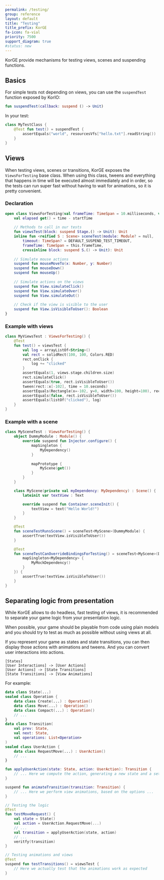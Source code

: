 ```yaml
---
permalink: /testing/
group: reference
layout: default
title: "Testing"
title_prefix: KorGE
fa-icon: fa-vial
priority: 7500
support_diagram: true
#status: new
---
```


KorGE provide mechanisms for testing views, scenes and suspending functions.



## Basics

For simple tests not depending on views, you can use the `suspendTest` function exposed by KorIO:

```kotlin
fun suspendTest(callback: suspend () -> Unit)
```

In your test:

```kotlin
class MyTestClass {
    @Test fun test() = suspendTest {
        assertEquals("world", resourcesVfs["hello.txt"].readString())
    }
}
```

## Views

When testing views, scenes or transitions, KorGE exposes the `ViewsForTesting` base class.
When using this class, tweens and everything that happens in time will be executed almost immediately and in order,
so the tests can run super fast without having to wait for animations, so it is pretty convenient.

### Declaration

```kotlin
open class ViewsForTesting(val frameTime: TimeSpan = 10.milliseconds, val size: SizeInt = SizeInt(640, 480)) {
    val elapsed get() = time - startTime
    
    // Methods to call in our tests
    fun viewsTest(block: suspend Stage.() -> Unit): Unit
    inline fun <reified S : Scene> sceneTest(module: Module? = null,
        timeout: TimeSpan? = DEFAULT_SUSPEND_TEST_TIMEOUT,
        frameTime: TimeSpan = this.frameTime,
        crossinline block: suspend S.() -> Unit): Unit
    
    // Simulate mouse actions
    suspend fun mouseMoveTo(x: Number, y: Number)
    suspend fun mouseDown()
    suspend fun mouseUp()
    
    // Simulate actions on the views
    suspend fun View.simulateClick()
    suspend fun View.simulateOver()
    suspend fun View.simulateOut()
    
    // Check if the view is visible to the user
    suspend fun View.isVisibleToUser(): Boolean    
}
```

### Example with views

```kotlin
class MyViewsTest : ViewsForTesting() {
    @Test
    fun test() = viewsTest {
        val log = arrayListOf<String>()
        val rect = solidRect(100, 100, Colors.RED)
        rect.onClick {
            log += "clicked"
        }
        assertEquals(1, views.stage.children.size)
        rect.simulateClick()
        assertEquals(true, rect.isVisibleToUser())
        tween(rect::x[-102], time = 10.seconds)
        assertEquals(Rectangle(x=-102, y=0, width=100, height=100), rect.globalBounds)
        assertEquals(false, rect.isVisibleToUser())
        assertEquals(listOf("clicked"), log)
    }
}
```

### Example with a scene

```kotlin
class MySceneTest : ViewsForTesting() {
    object DummyModule : Module() {
        override suspend fun Injector.configure() {
            mapSingleton {
                MyDependency()
            }
            
            mapPrototype {
                MyScene(get())
            }
        }
    }

    class MyScene(private val myDependency: MyDependency) : Scene() {
        lateinit var textView : Text

        override suspend fun Container.sceneInit() {
            textView = text("Hello World!")
        }
    }

    @Test
    fun sceneTestRunsScene() = sceneTest<MyScene>(DummyModule) {
        assertTrue(textView.isVisibleToUser())
    }

    @Test
    fun sceneTestCanOverrideBindingsForTesting() = sceneTest<MyScene>(DummyModule, {
        mapSingleton<MyDependency> {
            MyMockDependency()
        }
    }) {
        assertTrue(textView.isVisibleToUser())
    }
}
```

## Separating logic from presentation

While KorGE allows to do headless, fast testing of views, it is recommended to separate
your game logic from your presentation logic.

When possible, your game should be playable from code using plain models and you should
try to test as much as possible without using views at all.

If you represent your game as states and state transitions, you can then display those
actions with animations and tweens. And you can convert user interactions into actions.

```nomnoml
[States]
[User Interactions] -> [User Actions]
[User Actions] -> [State Transitions]
[State Transitions] -> [View Animations]
```

For example:

```kotlin
data class State(...)
sealed class Operation {
    data class Create(...) : Operation()
    data class Move(...) : Operation()
    data class Compact(...) : Operation()
    // ...
}
data class Transition(
    val prev: State,
    val next: State,
    val operations: List<Operation>
)
sealed class UserAction {
    data class RequestMove(...) : UserAction()
    // ...
}

fun applyUserAction(state: State, action: UserAction): Transition {
    // ... Here we compute the action, generating a new state and a set of internal operations
}

suspend fun animateTransition(transition: Transition) {
    // ... Here we perform view animations, based on the options ...
}

// Testing the logic
@Test
fun testMoveRequest() {
    val state = State()
    val action = UserAction.RequestMove(...)
    // ...
    val transition = applyUserAction(state, action)
    // ...
    veritfy(transition)
}

// Testing animations and views
@Test
suspend fun testTransitions() = viewsTest {
    // Here we actually test that the animations work as expected
}
```
